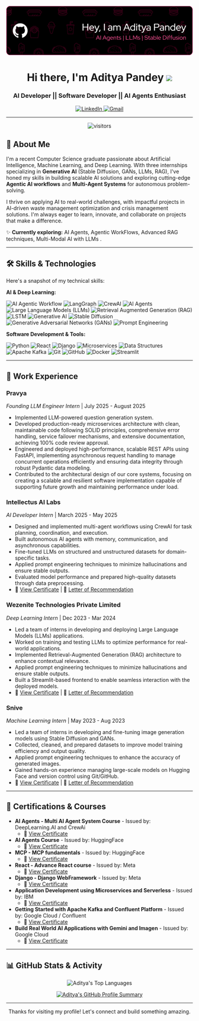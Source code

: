 <!-- 
----------------------------------------------------------------------------
 Hi, I'm Aditya Pandey! 👋 
----------------------------------------------------------------------------
You can customize this header. Consider creating a banner image (e.g., using Canva)
with dimensions around 1200x300px or 1500x500px and upload it to your repository.
Then replace 'YOUR_BANNER_IMAGE_URL.jpg' with its path.
Example: ![My Banner](./assets/banner.gif) if you put it in an 'assets' folder.
----------------------------------------------------------------------------
-->
<p align="center">
  <a href="https://github.com/AdityaPandey4"> <!-- Replace YOUR_GITHUB_USERNAME -->
    <img src="./assest/github-header-image (3).png" alt="Aditya Pandey - AI Developer Banner" width="800"/>
  </a>
</p>

<h1 align="center">
  Hi there, I'm Aditya Pandey <img src="https://media.giphy.com/media/hvRJCLFzcasrR4ia7z/giphy.gif" width="30px"/>
</h1>
<h3 align="center">AI Developer || Software Developer || AI Agents Enthusiast</h3>

<p align="center">
  <a href="https://www.linkedin.com/in/aditya-pandey4464" target="_blank">
    <img src="https://img.shields.io/badge/LinkedIn-0077B5?style=for-the-badge&logo=linkedin&logoColor=white" alt="LinkedIn"/>
  </a>
  <a href="mailto:placement.adityapandey@gmail.com">
    <img src="https://img.shields.io/badge/Gmail-D14836?style=for-the-badge&logo=gmail&logoColor=white" alt="Gmail"/>
  </a>
  <!-- Optional: Add portfolio link if you have a separate one -->
  <!-- 
  <a href="YOUR_PORTFOLIO_URL" target="_blank">
    <img src="https://img.shields.io/badge/Portfolio-255E63?style=for-the-badge&logo=About.me&logoColor=white" alt="Portfolio"/>
  </a> 
  -->
</p>

---

<p align="center">
  <img src="https://visitor-badge.laobi.icu/badge?page_id=AdityaPandey4.AdityaPandey" alt="visitors"/>
  <!-- Replace YOUR_GITHUB_USERNAME.YOUR_GITHUB_USERNAME with your actual username twice -->
</p>

## 🚀 About Me

I'm a recent Computer Science graduate passionate about Artificial Intelligence, Machine Learning, and Deep Learning. With three internships specializing in **Generative AI** (Stable Diffusion, GANs, LLMs, RAG), I've honed my skills in building scalable AI solutions and exploring cutting-edge **Agentic AI workflows** and **Multi-Agent Systems** for autonomous problem-solving.

I thrive on applying AI to real-world challenges, with impactful projects in AI-driven waste management optimization and crisis management solutions. I'm always eager to learn, innovate, and collaborate on projects that make a difference.

✨ **Currently exploring:** AI Agents, Agentic WorkFlows, Advanced RAG techniques, Multi-Modal AI with LLMs .

---

## 🛠️ Skills & Technologies

Here's a snapshot of my technical skills:

**AI & Deep Learning:**
<p>
  <img src="https://img.shields.io/badge/AI Agentic Workflow-9F7AEA?style=for-the-badge&logoColor=white" alt="AI Agentic Workflow"/>
  <img src="https://img.shields.io/badge/LangGraph-228B22?style=for-the-badge&logoColor=white" alt="LangGraph"/>
  <img src="https://img.shields.io/badge/CrewAI-FFCCCB?style=for-the-badge&logoColour=white" alt="CrewAI"/>
  <img src="https://img.shields.io/badge/AI Agents-FF69B4?style=for-the-badge&logoColor=white" alt="AI Agents"/>
  <img src="https://img.shields.io/badge/Large Language Models (LLMs)-4285F4?style=for-the-badge&logoColor=white" alt="Large Language Models (LLMs)"/>
  <img src="https://img.shields.io/badge/RAG (Retrieval Augmented Generation)-8A2BE2?style=for-the-badge&logoColor=white" alt="Retrieval Augmented Generation (RAG)"/>
  <img src="https://img.shields.io/badge/LSTM-4CAF50?style=for-the-badge&logoColor=white" alt="LSTM"/>
  <img src="https://img.shields.io/badge/Generative AI-00C9B3?style=for-the-badge&logoColor=white" alt="Generative AI"/>
  <img src="https://img.shields.io/badge/Stable Diffusion-6A0DAD?style=for-the-badge&logoColor=white" alt="Stable Diffusion"/>
  <img src="https://img.shields.io/badge/GANs (Generative Adversarial Networks)-FF8C00?style=for-the-badge&logoColor=white" alt="Generative Adversarial Networks (GANs)"/>
  <img src="https://img.shields.io/badge/Prompt Engineering-778899?style=for-the-badge&logoColor=white" alt="Prompt Engineering"/>
</p>



**Software Development & Tools:**
<p>
  <img src="https://img.shields.io/badge/Python-3776AB?style=for-the-badge&logo=python&logoColor=white" alt="Python"/>
  <img src="https://img.shields.io/badge/React-61DAFB?style=for-the-badge&logo=react&logoColor=black" alt="React"/>
  <img src="https://img.shields.io/badge/Django-092E20?style=for-the-badge&logo=django&logoColor=white" alt="Django"/>
  <img src="https://img.shields.io/badge/Microservices-007396?style=for-the-badge&logoColor=white" alt="Microservices"/>
  <img src="https://img.shields.io/badge/Data Structures-232F3E?style=for-the-badge&logoColor=white" alt="Data Structures"/>
  <img src="https://img.shields.io/badge/Apache Kafka-231F20?style=for-the-badge&logo=apachekafka&logoColor=white" alt="Apache Kafka"/>
  <img src="https://img.shields.io/badge/Git-F05032?style=for-the-badge&logo=git&logoColor=white" alt="Git"/>
  <img src="https://img.shields.io/badge/GitHub-181717?style=for-the-badge&logo=github&logoColor=white" alt="GitHub"/>
  <img src="https://img.shields.io/badge/Docker-2496ED?style=for-the-badge&logo=docker&logoColor=white" alt="Docker"/>
  <img src="https://img.shields.io/badge/Streamlit-FF4B4B?style=for-the-badge&logo=streamlit&logoColor=white" alt="Streamlit"/>
  
</p>

---

## 💼 Work Experience

### **Pravya**
*Founding LLM Engineer Intern* | July 2025 - August 2025
*   Implemented LLM-powered question generation system.
*   Developed production-ready microservices architecture with clean, maintainable code following SOLID principles, comprehensive error handling, service failover mechanisms, and extensive documentation, achieving 100% code review approval.
*   Engineered and deployed high-performance, scalable REST APIs using FastAPI, implementing asynchronous request handling to manage concurrent operations efficiently and ensuring data integrity through robust Pydantic data modeling.
*   Contributed to the architectural design of our core systems, focusing on creating a scalable and resilient software implementation capable of supporting future growth and maintaining performance under load.


### **Intellectus AI Labs**
*AI Developer Intern* | March 2025 - May 2025
*   Designed and implemented multi-agent workflows using CrewAI for task planning, coordination, and execution.
*   Built autonomous AI agents with memory, communication, and asynchronous capabilities.
*   Fine-tuned LLMs on structured and unstructured datasets for domain-specific tasks.
*   Applied prompt engineering techniques to minimize hallucinations and ensure stable outputs.
*   Evaluated model performance and prepared high-quality datasets through data preprocessing.
*   📜 [View Certificate](./certificates/Intellectus_AI_Certificate.pdf) | 📜 [Letter of Recommendation](./certificates/Intellectus_AI_LOR.pdf)

### **Wezenite Technologies Private Limited**
*Deep Learning Intern* | Dec 2023 - Mar 2024
*   Led a team of interns in developing and deploying Large Language Models (LLMs) applications.
*   Worked on training and testing LLMs to optimize performance for real-world applications.
*   Implemented Retrieval-Augmented Generation (RAG) architecture to enhance contextual relevance.
*   Applied prompt engineering techniques to minimize hallucinations and ensure stable outputs.
*   Built a Streamlit-based frontend to enable seamless interaction with the deployed models.
*   📜 [View Certificate](./certificates/Internship-Certificate-AdityaPandey.pdf) | 📜 [Letter of Recommendation](./certificates/LetterOfRecommendation-Aditya-Wezenite.pdf)


### **Snive**
*Machine Learning Intern* | May 2023 - Aug 2023
*   Led a team of interns in developing and fine-tuning image generation models using Stable Diffusion and GANs.
*   Collected, cleaned, and prepared datasets to improve model training efficiency and output quality.
*   Applied prompt engineering techniques to enhance the accuracy of generated images.
*   Gained hands-on experience managing large-scale models on Hugging Face and version control using Git/GitHub.
*   📜 [View Certificate](./certificates/CERTIFICATE(SNIVE).pdf) | 📜 [Letter of Recommendation](./certificates/LOR(SNIVE)..pdf)

---

## 📜 Certifications & Courses

*   **AI Agents - Multi AI Agent System Course** - Issued by: DeepLearning.AI and CrewAi
    *   🔗 [View Certificate](./certificates/Aditya_Pandey_badge_CrewAI.pdf)
*   **AI Agents Course** - Issued by: HuggingFace
    *   🔗 [View Certificate](./certificates/AI_agents_certificate.pdf)
*   **MCP - MCP fundamentals** - Issued by: HuggingFace
    *   🔗 [View Certificate](./certificates/Fundamentals_of_MCP.pdf)
*   **React - Advance React course** - Issued by: Meta
    *   🔗 [View Certificate](./certificates/React_Certificate.pdf)
*   **Django - Django WebFramework** - Issued by: Meta
    *   🔗 [View Certificate](./certificates/Coursera_Django.pdf)
*   **Application Development using Microservices and Serverless** - Issued by: IBM
    *   🔗 [View Certificate](./certificates/Coursera_7FH4JI0L8QC9_certificate.pdf)
*   **Getting Started with Apache Kafka and Confluent Platform** - Issued by: Google Cloud / Confluent
    *   🔗 [View Certificate](https://www.cloudskillsboost.google/public_profiles/00d4a90d-f401-48aa-b6be-09af47802498/badges/14815138)
*   **Build Real World AI Applications with Gemini and Imagen** - Issued by: Google Cloud
    *   🔗 [View Certificate](./certificates/build-real-world-ai-applications-with-gemini-and-im.png)

---


## 📊 GitHub Stats & Activity

<p align="center">
<!--   <img src="https://github-readme-stats.vercel.app/api?username=AdityaPandey4&show_icons=true&theme=radical&include_all_commits=true&count_private=true" alt="Aditya's GitHub Stats"/>
  <br/> -->
  <img src="https://github-readme-stats.vercel.app/api/top-langs/?username=AdityaPandey4&layout=compact&langs_count=8&theme=radical" alt="Aditya's Top Languages"/>
  <br/>
  <!-- Optional: GitHub Streak Stats -->
  <!-- <img src="https://github-readme-streak-stats.herokuapp.com/?user=YOUR_GITHUB_USERNAME&theme=radical" alt="GitHub Streak"/> -->
</p>

<!-- Optional: Display your recent GitHub activity -->

<p align="center">
  <a href="https://github.com/AdityaPandey4">
    <img src="https://github-profile-summary-cards.vercel.app/api/cards/profile-details?username=AdityaPandey4&theme=radical" alt="Aditya's GitHub Profile Summary"/>
  </a>
</p>


---

<p align="center">
  Thanks for visiting my profile! Let's connect and build something amazing.
</p>
